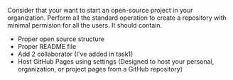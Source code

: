 Consider that your want to start an open-source project in your organization. Perform all the standard operation to create a repository with minimal permision for all the users. It should contain.
- Proper open source structure
- Proper README file
- Add 2 collaborator (I've added in task1)
- Host GitHub Pages using settings (Designed to host your personal, organization, or project pages from a GitHub repository)
